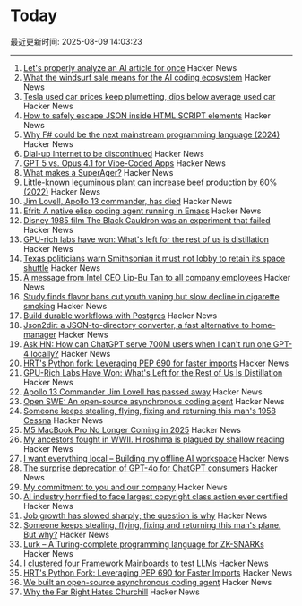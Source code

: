 # Today

最近更新时间: 2025-08-09 14:03:23

--- 
1. [Let's properly analyze an AI article for once](https://nibblestew.blogspot.com/2025/08/lets-properly-analyze-ai-article-for.html) Hacker News
2. [What the windsurf sale means for the AI coding ecosystem](https://ethanding.substack.com/p/windsurf-gets-margin-called) Hacker News
3. [Tesla used car prices keep plumetting, dips below average used car](https://electrek.co/2025/08/08/tesla-used-car-prices-keep-plumetting-now-literrally-cheaper-than-average-used-car/) Hacker News
4. [How to safely escape JSON inside HTML SCRIPT elements](https://sirre.al/2025/08/06/safe-json-in-script-tags-how-not-to-break-a-site/) Hacker News
5. [Why F# could be the next mainstream programming language (2024)](https://blog.snork.dev/posts/why-f--could-be-the-next-mainstream-programming-language-.html) Hacker News
6. [Dial-up Internet to be discontinued](https://help.aol.com/articles/dial-up-internet-to-be-discontinued) Hacker News
7. [GPT 5 vs. Opus 4.1 for Vibe-Coded Apps](https://www.instantdb.com/essays/gpt_5_vs_opus_4) Hacker News
8. [What makes a SuperAger?](https://news.northwestern.edu/stories/2025/08/what-makes-a-superager/) Hacker News
9. [Little-known leguminous plant can increase beef production by 60% (2022)](https://www.embrapa.br/en/busca-de-noticias/-/noticia/75361634/little-known-leguminous-plant-can-increase-beef-production-by-60) Hacker News
10. [Jim Lovell, Apollo 13 commander, has died](https://www.nasa.gov/news-release/acting-nasa-administrator-reflects-on-legacy-of-astronaut-jim-lovell/) Hacker News
11. [Efrit: A native elisp coding agent running in Emacs](https://github.com/steveyegge/efrit) Hacker News
12. [Disney 1985 film The Black Cauldron was an experiment that failed](https://www.bbc.com/culture/article/20250807-the-radical-film-that-became-a-disaster-for-disney) Hacker News
13. [GPU-rich labs have won: What's left for the rest of us is distillation](https://inference.net/blog/what-s-left-is-distillation) Hacker News
14. [Texas politicians warn Smithsonian it must not lobby to retain its space shuttle](https://arstechnica.com/space/2025/08/texas-politicians-warn-smithsonian-it-must-not-lobby-to-retain-its-space-shuttle/) Hacker News
15. [A message from Intel CEO Lip-Bu Tan to all company employees](https://newsroom.intel.com/corporate/my-commitment-to-you-and-our-company) Hacker News
16. [Study finds flavor bans cut youth vaping but slow decline in cigarette smoking](https://medicalxpress.com/news/2025-07-flavor-youth-vaping-decline-cigarette.html) Hacker News
17. [Build durable workflows with Postgres](https://www.dbos.dev/blog/why-postgres-durable-execution) Hacker News
18. [Json2dir: a JSON-to-directory converter, a fast alternative to home-manager](https://github.com/alurm/json2dir) Hacker News
19. [Ask HN: How can ChatGPT serve 700M users when I can't run one GPT-4 locally?](https://news.ycombinator.com/item?id=44840728) Hacker News
20. [HRT's Python fork: Leveraging PEP 690 for faster imports](https://www.hudsonrivertrading.com/hrtbeat/inside-hrts-python-fork/) Hacker News
21. [GPU-Rich Labs Have Won: What's Left for the Rest of Us Is Distillation](https://inference.net/blog/what-s-left-is-distillation) Hacker News
22. [Apollo 13 Commander Jim Lovell has passed away](https://www.nasa.gov/news-release/acting-nasa-administrator-reflects-on-legacy-of-astronaut-jim-lovell/) Hacker News
23. [Open SWE: An open-source asynchronous coding agent](https://blog.langchain.com/introducing-open-swe-an-open-source-asynchronous-coding-agent/) Hacker News
24. [Someone keeps stealing, flying, fixing and returning this man's 1958 Cessna](https://www.latimes.com/california/story/2025-08-08/mystery-plane-thief) Hacker News
25. [M5 MacBook Pro No Longer Coming in 2025](https://www.macrumors.com/2025/07/10/no-m5-macbook-pro-2025/) Hacker News
26. [My ancestors fought in WWII. Hiroshima is plagued by shallow reading](https://www.washingtonpost.com/opinions/2025/08/08/world-war-ii-hiroshima-history-memories/) Hacker News
27. [I want everything local – Building my offline AI workspace](https://instavm.io/blog/building-my-offline-ai-workspace) Hacker News
28. [The surprise deprecation of GPT-4o for ChatGPT consumers](https://simonwillison.net/2025/Aug/8/surprise-deprecation-of-gpt-4o/) Hacker News
29. [My commitment to you and our company](https://newsroom.intel.com/corporate/my-commitment-to-you-and-our-company) Hacker News
30. [AI industry horrified to face largest copyright class action ever certified](https://arstechnica.com/tech-policy/2025/08/ai-industry-horrified-to-face-largest-copyright-class-action-ever-certified/) Hacker News
31. [Job growth has slowed sharply; the question is why](https://stayathomemacro.substack.com/p/job-growth-has-slowed-sharply-the) Hacker News
32. [Someone keeps stealing, flying, fixing and returning this man's plane. But why?](https://www.latimes.com/california/story/2025-08-08/mystery-plane-thief) Hacker News
33. [Lurk – A Turing-complete programming language for ZK-SNARKs](https://github.com/lurk-lab/lurk) Hacker News
34. [I clustered four Framework Mainboards to test LLMs](https://www.jeffgeerling.com/blog/2025/i-clustered-four-framework-mainboards-test-huge-llms) Hacker News
35. [HRT's Python Fork: Leveraging PEP 690 for Faster Imports](https://www.hudsonrivertrading.com/hrtbeat/inside-hrts-python-fork/) Hacker News
36. [We built an open-source asynchronous coding agent](https://blog.langchain.com/introducing-open-swe-an-open-source-asynchronous-coding-agent/) Hacker News
37. [Why the Far Right Hates Churchill](https://www.wsj.com/politics/why-the-far-right-hates-churchill-20fdc710) Hacker News
